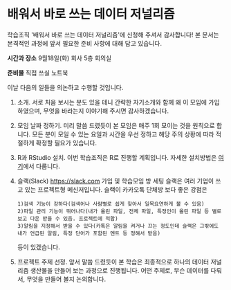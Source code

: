 # 배워서 바로 쓰는 데이터 저널리즘

학습조직 '배워서 바로 쓰는 데이터 저널리즘'에 신청해 주셔서 감사합니다! 본 문서는 본격적인 과정에 앞서 필요한 준비 사항에 대해 담고 있습니다.

**시간과 장소**
9월18일(화) 회사 5층 회의실

**준비물**
직접 쓰실 노트북

이날 다음의 일들을 의논하고 수행할 것입니다.


1.  소개. 서로 처음 보시는 분도 있을 테니 간략한 자기소개와 함께 왜 이 모임에 가입하였으며, 무엇을 바라는지 이야기해 주시면 감사하겠습니다.

2.  모임 날짜 정하기. 미리 말씀 드렸듯이 본 모임은 매주 1회 모이는 것을 원칙으로 합니다. 모든 분이 모일 수 있는 요일과 시간을 우선 정하고
    해당 주의 상황에 따라 적절하게 확정할 필요가 있습니다.

3.  R과 RStudio 설치. 이번 학습조직은 R로 진행할 계획입니다.
    자세한 설치방법은 <a href="https://github.com/FifthSaint/2018-4Q-DirectDataJournalism/blob/gh-pages/R.md">여기</a>에서 다룹니다.

4.  슬랙(Slack) <https://slack.com> 가입 및 학습모임 방 세팅
    슬랙은 여러 기업이 쓰고 있는 프로젝트형 메신저입니다. 슬랙이 카카오톡 단체방 보다 좋은 강점은 
    
        1)검색 기능이 강하다(검색어나 사람별로 쉽게 찾아서 일목요연하게 볼 수 있음)
        2)파일 관리 기능이 뛰어나다(내가 올린 파일, 전체 파일, 특정인이 올린 파일 등 별로 보고 다운 받을 수 있음. 프로젝트에 적합)
        3)알림을 지정해서 받을 수 있다(카톡은 알림을 켜거나 끄는 정도인데 슬랙은 그밖에도 내가 언급된 알림, 특정 단어가 포함된 멘트 등 정해서 받음)
    등이 있겠습니다.

5.  프로젝트 주제 선정.
    앞서 말씀 드렸듯이 본 학습은 최종적으로 하나의 데이터 저널리즘 생산물을 만들어 보는 과정으로 진행됩니다.
    어떤 주제로, 무슨 데이터를 다뤄서, 무엇을 만들어 볼지 논의합니다.

